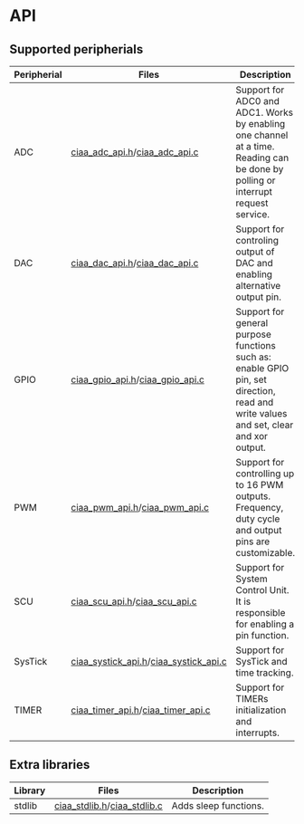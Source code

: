 # API

## Supported peripherials

| Peripherial | Files | Description |
| --- | --- | --- |
| ADC | [ciaa_adc_api.h]/[ciaa_adc_api.c] | Support for ADC0 and ADC1. Works by enabling one channel at a time. Reading can be done by polling or interrupt request service.
| DAC | [ciaa_dac_api.h]/[ciaa_dac_api.c] | Support for controling output of DAC and enabling alternative output pin.
| GPIO | [ciaa_gpio_api.h]/[ciaa_gpio_api.c] | Support for general purpose functions such as: enable GPIO pin, set direction, read and write values and set, clear and xor output. 
| PWM | [ciaa_pwm_api.h]/[ciaa_pwm_api.c] | Support for controlling up to 16 PWM outputs. Frequency, duty cycle and output pins are customizable.
| SCU | [ciaa_scu_api.h]/[ciaa_scu_api.c] | Support for System Control Unit. It is responsible for enabling a pin function.
| SysTick | [ciaa_systick_api.h]/[ciaa_systick_api.c] | Support for SysTick and time tracking.
| TIMER | [ciaa_timer_api.h]/[ciaa_timer_api.c] | Support for TIMERs initialization and interrupts.

## Extra libraries

| Library | Files | Description |
| --- | --- | --- |
| stdlib | [ciaa_stdlib.h]/[ciaa_stdlib.c] | Adds sleep functions.

[ciaa_gpio_api.h]: inc/ciaa_gpio_api.h
[ciaa_gpio_api.c]: src/ciaa_gpio_api.c
[ciaa_adc_api.h]: inc/ciaa_adc_api.h
[ciaa_adc_api.c]: src/ciaa_adc_api.c
[ciaa_dac_api.h]: inc/ciaa_dac_api.h
[ciaa_dac_api.c]: src/ciaa_dac_api.c
[ciaa_pwm_api.h]: inc/ciaa_pwm_api.h
[ciaa_pwm_api.c]: src/ciaa_pwm_api.c
[ciaa_scu_api.h]: inc/ciaa_scu_api.h
[ciaa_scu_api.c]: src/ciaa_scu_api.c
[ciaa_systick_api.h]: inc/ciaa_systick_api.h
[ciaa_systick_api.c]: src/ciaa_systick_api.c
[ciaa_timer_api.h]: inc/ciaa_timer_api.h
[ciaa_timer_api.c]: src/ciaa_timer_api.c
[ciaa_stdlib.h]: inc/ciaa_stdlib.h
[ciaa_stdlib.c]: src/ciaa_stdlib.c